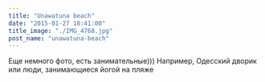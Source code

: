 ```yaml
---
title: "Unawatuna beach"
date: "2015-01-27 18:41:00"
title_image: "./IMG_4768.jpg"
post_name: "unawatuna-beach"
---
```


Еще немного фото, есть занимательные))) Например, Одесский дворик или люди, занимающиеся йогой на пляже
